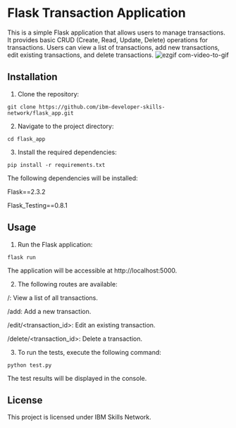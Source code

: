 # Flask Transaction Application
This is a simple Flask application that allows users to manage transactions. It provides basic CRUD (Create, Read, Update, Delete) operations for transactions. Users can view a list of transactions, add new transactions, edit existing transactions, and delete transactions.
![ezgif com-video-to-gif](https://github.com/ibm-developer-skills-network/flask_app/assets/90204593/a7bb7b33-be64-44e9-9982-69ba522917f4)


## Installation
1. Clone the repository:
```
git clone https://github.com/ibm-developer-skills-network/flask_app.git
```

2. Navigate to the project directory:
```
cd flask_app
```

3. Install the required dependencies:

```
pip install -r requirements.txt
```
The following dependencies will be installed:

Flask==2.3.2

Flask_Testing==0.8.1

## Usage
1. Run the Flask application:

```
flask run
```
The application will be accessible at http://localhost:5000.

2. The following routes are available:

/: View a list of all transactions.

/add: Add a new transaction.

/edit/<transaction_id>: Edit an existing transaction.

/delete/<transaction_id>: Delete a transaction.

3. To run the tests, execute the following command:
```
python test.py
```
The test results will be displayed in the console.

## License
This project is licensed under IBM Skills Network.
